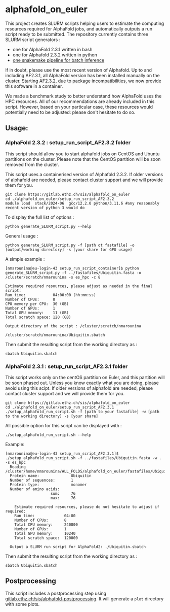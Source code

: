 # alphafold_on_euler

This project creates SLURM scripts helping users to estimate the computing resources required for AlphaFold jobs, and automatically outputs a run script ready to be submitted.
The repository currently contains three SLURM script generators :
- one for AlphaFold 2.3.1 written in bash
- one for Alphafold 2.3.2 written in python
- [one snakemake pipeline for batch inference](batch-infer/)

If in doubt, please use the most recent version of Alphafold.
Up to and including AF2.3.1, all AlphaFold version has been installed manually on the cluster. Starting AF2.3.2, due to package incompatibilities, we now provide this software in a container. 

We made a benchmark study to better understand how AlphaFold uses the HPC resources. 
All of our recommendations are already included in this script. However, based on your particular case, these resources would potentially need to be adjusted: please don't hesitate to do so.

## Usage:

### AlphaFold 2.3.2 : setup_run_script_AF2.3.2 folder
This script should allow you to start alphafold jobs on CentOS and Ubuntu partitions on the cluster. Please note that the CentOS partition will be soon removed from the cluster. 

This script uses a containerised version of Alphafold 2.3.2. If older versions of alphafold are needed, please contact cluster support and we will provide them for you.

```commandline
git clone https://gitlab.ethz.ch/sis/alphafold_on_euler
cd ./alphafold_on_euler/setup_run_script_AF2.3.2
module load  stack/2024-06  gcc/12.2.0 python/3.11.6 #any reasonably recent version of python 3 would do
```
To display the full list of options :

```commandline
python generate_SLURM_script.py --help
```
General usage :
```commandline
python generate_SLURM_script.py -f [path ot fastafile] -o [output/working directory] -s [your share for GPU usage]
```
A simple example :
```commandline
[nmarounina@eu-login-43 setup_run_script_container]$ python generate_SLURM_script.py -f ../fastafiles/Ubiquitin.fasta -o /cluster/scratch/nmarounina -s es_hpc -c 8 

Estimate required resources, please adjust as needed in the final script:
Run time:            04:00:00 (hh:mm:ss)
Number of CPUs:      8
CPU memory per CPU:  30 (GB)
Number of GPUs:      1
Total GPU memory:    11 (GB)
Total scratch space: 120 (GB)

Output directory of the script : /cluster/scratch/nmarounina

/cluster/scratch/nmarounina/Ubiquitin.sbatch
```
Then submit the resulting script from the working directory as :

```commandline
sbatch Ubiquitin.sbatch
```
### AlphaFold 2.3.1 : setup_run_script_AF2.3.1 folder
This script works only on the centOS partition on Euler, and this partition will be soon phased out. Unless you know exactly what you are doing, please avoid using this scipt.
If older versions of alphafold are needed, please contact cluster support and we will provide them for you.

```commandline
git clone https://gitlab.ethz.ch/sis/alphafold_on_euler
cd ./alphafold_on_euler/setup_run_script_AF2.3.1
./setup_alphafold_run_script.sh -f [path to your fastafile] -w [path to the working directory] -s [your share]
```

All possible option for this script can be displayed with :

```commandline
./setup_alphafold_run_script.sh --help
```

 Example:

```commandline
[nmarounina@eu-login-43 setup_run_script_AF2.3.1]$ ./setup_alphafold_run_script.sh -f ../fastafiles/Ubiquitin.fasta -w . -s es_hpc
  Reading /cluster/home/nmarounina/ALL_FOLDS/alphafold_on_euler/fastafiles/Ubiquitin.fasta
  Protein name:              Ubiquitin
  Number of sequences:       1
  Protein type:              monomer
  Number of amino acids:
                    sum:     76
                    max:     76

    Estimate required resources, please do not hesitate to adjust if required: 
    Run time:             04:00
    Number of CPUs:       8
    Total CPU memory:     240000
    Number of GPUs:       1
    Total GPU memory:     10240
    Total scratch space:  120000

  Output a SLURM run script for AlphaFold2: ./Ubiquitin.sbatch
```

Then submit the resulting script from the working directory as :
```commandline
sbatch Ubiquitin.sbatch
```

## Postprocessing

This script includes a postprocessing step using
[gitlab.ethz.ch/sis/alphafold-postprocessing](https://gitlab.ethz.ch/sis/alphafold-postprocessing).
It will generate a `plot` directory with some plots.

